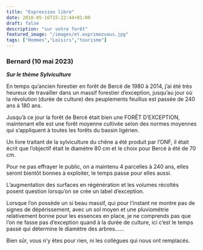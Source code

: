 ```yaml
---
title: "Expression libre"
date: 2018-05-16T15:22:44+01:00
draft: false
description: "sur votre forêt"
featured_image: "/images/et.exprimezvous.jpg"
tags: ["Hommes","Loisirs","tourisme"]
---
```




### Bernard (10 mai 2023)

***Sur le thème Sylviculture***

En temps qu’ancien forestier en forêt de Bercé de 1980 à 2014, j’ai été très heureux de travailler dans un massif forestier d’exception, jusqu’au jour où la révolution (durée de culture) des peuplements feuillus est passée de 240 ans à 180 ans.

Jusqu’à ce jour la forêt de Bercé était bien une FORÊT D’EXCEPTION, maintenant elle est une forêt moyenne cultivée selon des normes moyennes qui s’appliquent à toutes les forêts du bassin ligérien.

Un livre traitant de la sylviculture du chêne a été produit par l’ONF, il était écrit que l’objectif était le diamètre 80 cm et le choix pour Bercé à été de 70 cm.

Pour ne pas effrayer le public, on a maintenu 4 parcelles à 240 ans, elles seront bientôt bonnes à exploiter, le temps passe pour elles aussi.

L’augmentation des surfaces en régénération et les volumes récoltés posent question lorsqu’on se crée un label d’exception.

Lorsque l’on possède un si beau massif,
qui pour l’instant ne montre pas de signes de dépérissement,
avec un sol moyen et une pluviométrie relativement bonne pour les essences en place, je ne comprends pas que l’on ne fasse pas d’exception quand à la durée de culture, ici c’est le temps passé qui détermine le diamètre des arbres……

Bien sûr, vous n’y êtes pour rien, ni les collègues qui nous ont remplacés.

